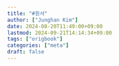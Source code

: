 ```yaml
---
title: "#원서"
author: ["Junghan Kim"]
date: 2024-08-20T11:49:00+09:00
lastmod: 2024-09-21T14:14:34+09:00
tags: ["origbook"]
categories: ["meta"]
draft: false
---
```

